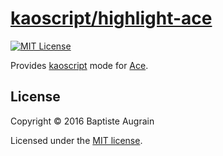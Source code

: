 [kaoscript/highlight-ace](https://github.com/kaoscript/highlight-ace)
===============================================================

[![MIT License](http://img.shields.io/badge/license-MIT-blue.svg?style=flat)](./LICENSE)

Provides [kaoscript](https://github.com/kaoscript/kaoscript) mode for [Ace](https://ace.c9.io/).

License
-------

Copyright &copy; 2016 Baptiste Augrain

Licensed under the [MIT license](http://www.opensource.org/licenses/mit-license.php).